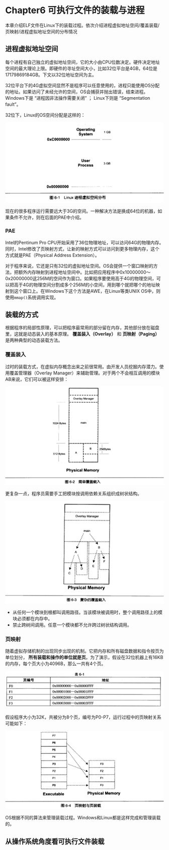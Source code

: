 # Chapter6 可执行文件的装载与进程

本章介绍ELF文件在Linux下的装载过程。依次介绍进程虚拟地址空间/覆盖装载/页映射/进程虚拟地址空间的分布情况

## 进程虚拟地址空间

每个进程有自己独立的虚拟地址空间，它的大小由CPU位数决定。硬件决定地址空间的最大理论上限。即硬件的寻址空间大小，比如32位平台是4GB，64位是17179869184GB。下文以32位地址空间为主。

32位平台下的4G虚拟空间显然不是程序可以任意使用的，进程只能使用OS分配的地址。如果访问了未经允许的空间，OS会捕获并抛出错误，结束进程。Windows下是 “进程因非法操作需要关闭” ； Linux下则是 “Segmentation fault”。

32位下，Linux的OS空间分配是这样的：

![image-20250202210835008](./Chapter6.assets/image-20250202210835008.png)

现在的很多程序运行需要远大于3G的空间。一种解决方法是换成64位的机器，如果条件不允许，则在后面的PAE中介绍。

### PAE

Intel的Pentinum Pro CPU开始采用了36位物理地址，可以访问64G的物理内存。同时，Intel修改了页映射方式，让新的映射方式可以访问到更多物理内存，这个方式就是PAE（Physical Address Extension）。

对于程序来说，它还是只有32位的虚拟地址空间。OS会提供一个窗口映射的方法，把额外内存映射到进程地址空间中。比如把应用程序中0x10000000～0x20000000这256M的空间作为窗口。如果程序要使用高于4G的物理空间，可以把高于4G的物理空间分割成多个256M的小空间，用到哪个就把哪个的地址映射到这个窗口上。在Windows下这个方法是AWE，在Linux等类UNIX OS中，则使用`mmap()`系统调用实现。

## 装载的方式

根据程序的局部性原理，可以把程序最常用的部分留在内存，其他部分放在磁盘里，这就是动态装入的基本原理。 **覆盖装入（Overlay）** 和 **页映射（Paging）** 是两种典型的动态装载方法。

### 覆盖装入

过时的装载方式，在虚拟内存概念出来之前很常用。由开发人员挖掘内存潜力。使用覆盖管理器（Overlay Manager）来辅助管理。对于两个不会相互调用的模块AB来说，它们可以被这样安排：

![image-20250202213519905](./Chapter6.assets/image-20250202213519905.png)

更复杂一点，程序员需要手工把模块按调用依赖关系组织成树状结构。

![image-20250202213615485](./Chapter6.assets/image-20250202213615485.png)

- 从任何一个模块到根都叫调用路径。当该模块被调用时，整个调用路径上的模块必须都在内存中。
- 禁止跨树间调用。任意一个模块都不允许跨过树状结构调用。

### 页映射

随着虚拟存储机制的出现同步出现的机制。它把内存和所有磁盘数据和指令按页为单位划分， **所有装载和操作的单位就是页**。为了演示，假设在32位机器上有16KB的内存，每个页大小为4096B，那么一共有4个页。

![image-20250202214030762](./Chapter6.assets/image-20250202214030762.png)

假设程序大小为32K，共被分为8个页，编号为P0-P7，运行过程中的页映射关系可能如下：

![image-20250202214212495](./Chapter6.assets/image-20250202214212495.png)

OS根据不同的算法来管理装载过程。Windows和Linux都是这样完成和管理装载的。

## 从操作系统角度看可执行文件装载

